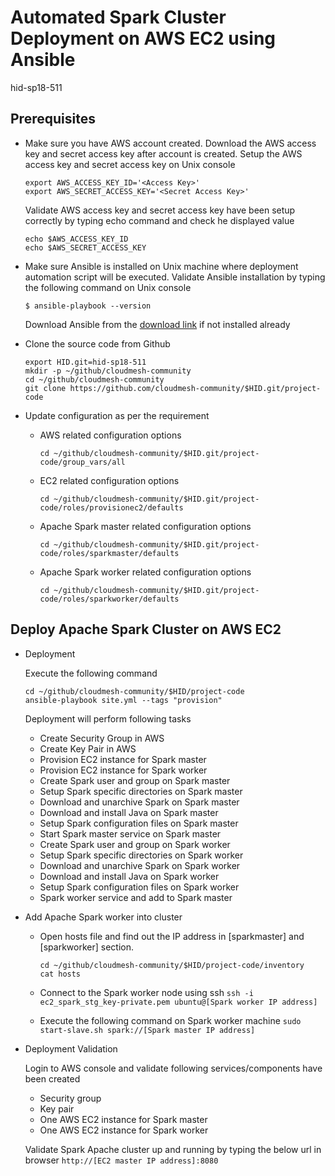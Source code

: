 # Automated Spark Cluster Deployment on AWS EC2 using Ansible

hid-sp18-511

## Prerequisites 

  * Make sure you have AWS account created. Download the AWS access key and secret access key after account is created.
	Setup the AWS access key and secret access key on Unix console
	      
    ```
	export AWS_ACCESS_KEY_ID='<Access Key>'
	export AWS_SECRET_ACCESS_KEY='<Secret Access Key>'
	```
	
	Validate AWS access key and secret access key have been setup correctly by typing echo command and check he displayed value
	
	```	
	echo $AWS_ACCESS_KEY_ID
    echo $AWS_SECRET_ACCESS_KEY
	```

  * Make sure Ansible is installed on Unix machine where deployment automation script will be executed. Validate Ansible installation by typing the following command on Unix console
	
	`$ ansible-playbook --version`
	
	Download Ansible from the [download link](https://www.ansible.com/resources/get-started) if not installed already 
	
  * Clone the source code from Github 
	
	```
	export HID.git=hid-sp18-511
	mkdir -p ~/github/cloudmesh-community
	cd ~/github/cloudmesh-community
	git clone https://github.com/cloudmesh-community/$HID.git/project-code	
	``` 
	
  * Update configuration as per the requirement
  
	* AWS related configuration options
		
	  `cd ~/github/cloudmesh-community/$HID.git/project-code/group_vars/all`
		
	* EC2 related configuration options
		
	  `cd ~/github/cloudmesh-community/$HID.git/project-code/roles/provisionec2/defaults`

	* Apache Spark master related configuration options
		
	  `cd ~/github/cloudmesh-community/$HID.git/project-code/roles/sparkmaster/defaults`

	* Apache Spark worker related configuration options
		
	  `cd ~/github/cloudmesh-community/$HID.git/project-code/roles/sparkworker/defaults`
		
## Deploy Apache Spark Cluster on AWS EC2

  * Deployment
 	
	Execute the following command
	
	```
	cd ~/github/cloudmesh-community/$HID/project-code
	ansible-playbook site.yml --tags "provision"
	```

	Deployment will perform following tasks
	
	* Create Security Group in AWS
	* Create Key Pair in AWS
	* Provision EC2 instance for Spark master
	* Provision EC2 instance for Spark worker
	* Create Spark user and group on Spark master
	* Setup Spark specific directories on Spark master
	* Download and unarchive Spark on Spark master
	* Download and install Java on Spark master
	* Setup Spark configuration files on Spark master
	* Start Spark master service on Spark master
	* Create Spark user and group on Spark worker
	* Setup Spark specific directories on Spark worker
	* Download and unarchive Spark  on Spark worker
	* Download and install Java  on Spark worker
	* Setup Spark configuration files on Spark worker
	* Spark worker service and add to Spark master

  * Add Apache Spark worker into cluster	
  
	* Open hosts file and find out the IP address in [sparkmaster] and [sparkworker] section.
	
	  ```
	  cd ~/github/cloudmesh-community/$HID/project-code/inventory
	  cat hosts
	  ```

	* Connect to the Spark worker node using ssh
	  `ssh -i ec2_spark_stg_key-private.pem ubuntu@[Spark worker IP address]`

	* Execute the following command on Spark worker machine 
      `sudo start-slave.sh spark://[Spark master IP address]`
	
  * Deployment Validation	
	
	Login to AWS console and validate following services/components have been created
	
	* Security group 
	* Key pair 
    * One AWS EC2 instance for Spark master
    * One AWS EC2 instance for Spark worker
	
	Validate Spark Apache cluster up and running by typing the below url in browser
	`http://[EC2 master IP address]:8080`
	




